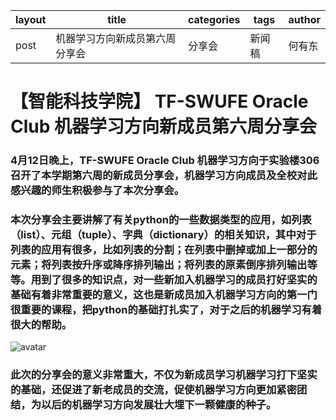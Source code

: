 | layout | title | categories | tags | author |
| ------ | ------ | ------ | ------ | ------ |
| post | 机器学习方向新成员第六周分享会 | 分享会 | 新闻稿 | 何有东 |

# 【智能科技学院】 TF-SWUFE Oracle Club 机器学习方向新成员第六周分享会
###   4月12日晚上，TF-SWUFE Oracle Club 机器学习方向于实验楼306召开了本学期第六周的新成员分享会，机器学习方向成员及全校对此感兴趣的师生积极参与了本次分享会。
###   本次分享会主要讲解了有关python的一些数据类型的应用，如列表（list）、元组（tuple）、字典（dictionary）的相关知识，其中对于列表的应用有很多，比如列表的分割；在列表中删掉或加上一部分的元素；将列表按升序或降序排列输出；将列表的原素倒序排列输出等等。用到了很多的知识点，对一些新加入机器学习的成员打好坚实的基础有着非常重要的意义，这也是新成员加入机器学习方向的第一门很重要的课程，把python的基础打扎实了，对于之后的机器学习有着很大的帮助。
![avatar](https://s2.ax1x.com/2019/04/14/AX87wV.jpg)
### 此次的分享会的意义非常重大，不仅为新成员学习机器学习打下坚实的基础，还促进了新老成员的交流，促使机器学习方向更加紧密团结，为以后的机器学习方向发展壮大埋下一颗健康的种子。
